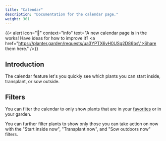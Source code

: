 ```yaml
---
title: "Calendar"
description: "Documentation for the calendar page."
weight: 301
---
```


{{< alert icon="📆️" context="info" text="A new calendar page is in the works! Have ideas for how to improve it? <a href=\"https://planter.garden/requests/ua3YPTX6vH0USg2D86bs\">Share them here</a>." />}}

## Introduction
The calendar feature let's you quickly see which plants you can start inside, transplant, or sow outside.


## Filters
You can filter the calendar to only show plants that are in your <a href="https://info.planter.garden/plants#marking-a-plant-as-a-favorite">favorites</a> or in your garden.

You can further filter plants to show only those you can take action on now with the "Start inside now", "Transplant now", and "Sow outdoors now" filters.
